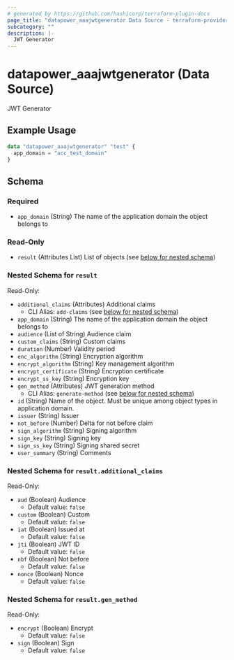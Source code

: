 ```yaml
---
# generated by https://github.com/hashicorp/terraform-plugin-docs
page_title: "datapower_aaajwtgenerator Data Source - terraform-provider-datapower"
subcategory: ""
description: |-
  JWT Generator
---
```


# datapower_aaajwtgenerator (Data Source)

JWT Generator

## Example Usage

```terraform
data "datapower_aaajwtgenerator" "test" {
  app_domain = "acc_test_domain"
}
```

<!-- schema generated by tfplugindocs -->
## Schema

### Required

- `app_domain` (String) The name of the application domain the object belongs to

### Read-Only

- `result` (Attributes List) List of objects (see [below for nested schema](#nestedatt--result))

<a id="nestedatt--result"></a>
### Nested Schema for `result`

Read-Only:

- `additional_claims` (Attributes) Additional claims
  - CLI Alias: `add-claims` (see [below for nested schema](#nestedatt--result--additional_claims))
- `app_domain` (String) The name of the application domain the object belongs to
- `audience` (List of String) Audience claim
- `custom_claims` (String) Custom claims
- `duration` (Number) Validity period
- `enc_algorithm` (String) Encryption algorithm
- `encrypt_algorithm` (String) Key management algorithm
- `encrypt_certificate` (String) Encryption certificate
- `encrypt_ss_key` (String) Encryption key
- `gen_method` (Attributes) JWT generation method
  - CLI Alias: `generate-method` (see [below for nested schema](#nestedatt--result--gen_method))
- `id` (String) Name of the object. Must be unique among object types in application domain.
- `issuer` (String) Issuer
- `not_before` (Number) Delta for not before claim
- `sign_algorithm` (String) Signing algorithm
- `sign_key` (String) Signing key
- `sign_ss_key` (String) Signing shared secret
- `user_summary` (String) Comments

<a id="nestedatt--result--additional_claims"></a>
### Nested Schema for `result.additional_claims`

Read-Only:

- `aud` (Boolean) Audience
  - Default value: `false`
- `custom` (Boolean) Custom
  - Default value: `false`
- `iat` (Boolean) Issued at
  - Default value: `false`
- `jti` (Boolean) JWT ID
  - Default value: `false`
- `nbf` (Boolean) Not before
  - Default value: `false`
- `nonce` (Boolean) Nonce
  - Default value: `false`


<a id="nestedatt--result--gen_method"></a>
### Nested Schema for `result.gen_method`

Read-Only:

- `encrypt` (Boolean) Encrypt
  - Default value: `false`
- `sign` (Boolean) Sign
  - Default value: `false`
